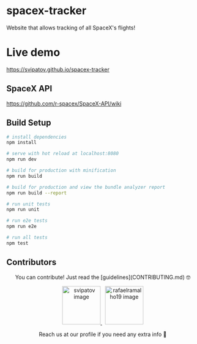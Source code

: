 # spacex-tracker

Website that allows tracking of all SpaceX's flights!

# Live demo

https://svipatov.github.io/spacex-tracker

## SpaceX API

https://github.com/r-spacex/SpaceX-API/wiki

## Build Setup

```bash
# install dependencies
npm install

# serve with hot reload at localhost:8080
npm run dev

# build for production with minification
npm run build

# build for production and view the bundle analyzer report
npm run build --report

# run unit tests
npm run unit

# run e2e tests
npm run e2e

# run all tests
npm test
```

## Contributors

<p align="center">You can contribute! Just read the [guidelines](CONTRIBUTING.md) 🤓</p>


<p align="center">
  <a href="https://github.com/svipatov">
    <img width="100" height="100" src="http://pichoster.net/images/2018/02/16/bdb380ca992db67c5b14c72f713a8d64.png" alt="svipatov image"/>
  </a>
  <span>&nbsp;</span>
  <a href="https://github.com/rafaelramalho19">
    <img width="100" height="100" src="http://pichoster.net/images/2018/02/16/9b659d70cb1ee1abbdefb39cfd5e1162.png" alt="rafaelramalho19 image"/>
  </a>
</p>

<p align="center">Reach us at our profile if you need any extra info 🎩</p>
